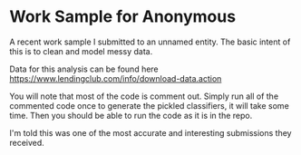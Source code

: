 # Work Sample for Anonymous

A recent work sample I submitted to an unnamed entity. The basic intent of this is to clean and model messy data.

Data for this analysis can be found here https://www.lendingclub.com/info/download-data.action

You will note that most of the code is comment out. Simply run all of the commented code once to generate the pickled classifiers, it will take some time. Then you should be able to run the code as it is in the repo.

I'm told this was one of the most accurate and interesting submissions they received.
